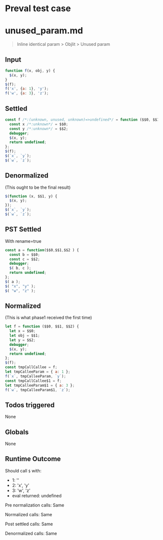 # Preval test case

# unused_param.md

> Inline identical param > Objlit > Unused param
>
>

## Input

`````js filename=intro
function f(x, obj, y) {
  $(x, y);
}
$(f);
f('x', {a: 1}, 'y');
f('w', {a: 3}, 'z');
`````


## Settled


`````js filename=intro
const f /*:(unknown, unused, unknown)=>undefined*/ = function ($$0, $$1, $$2) {
  const x /*:unknown*/ = $$0;
  const y /*:unknown*/ = $$2;
  debugger;
  $(x, y);
  return undefined;
};
$(f);
$(`x`, `y`);
$(`w`, `z`);
`````


## Denormalized
(This ought to be the final result)

`````js filename=intro
$(function (x, $$1, y) {
  $(x, y);
});
$(`x`, `y`);
$(`w`, `z`);
`````


## PST Settled
With rename=true

`````js filename=intro
const a = function($$0,$$1,$$2 ) {
  const b = $$0;
  const c = $$2;
  debugger;
  $( b, c );
  return undefined;
};
$( a );
$( "x", "y" );
$( "w", "z" );
`````


## Normalized
(This is what phase1 received the first time)

`````js filename=intro
let f = function ($$0, $$1, $$2) {
  let x = $$0;
  let obj = $$1;
  let y = $$2;
  debugger;
  $(x, y);
  return undefined;
};
$(f);
const tmpCallCallee = f;
let tmpCalleeParam = { a: 1 };
f(`x`, tmpCalleeParam, `y`);
const tmpCallCallee$1 = f;
let tmpCalleeParam$1 = { a: 3 };
f(`w`, tmpCalleeParam$1, `z`);
`````


## Todos triggered


None


## Globals


None


## Runtime Outcome


Should call `$` with:
 - 1: '<function>'
 - 2: 'x', 'y'
 - 3: 'w', 'z'
 - eval returned: undefined

Pre normalization calls: Same

Normalized calls: Same

Post settled calls: Same

Denormalized calls: Same
